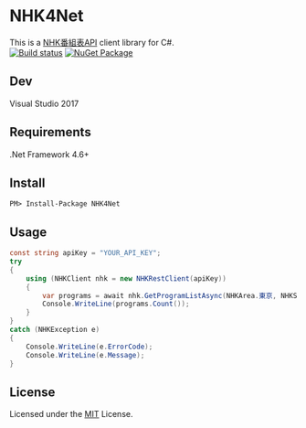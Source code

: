 # NHK4Net
This is a [NHK番組表API](http://api-portal.nhk.or.jp/) client library for C#.  
[![Build status](https://ci.appveyor.com/api/projects/status/66x3hux7575h1x8d?svg=true)](https://ci.appveyor.com/project/monmaru/nhk4net)  [![NuGet Package](https://img.shields.io/nuget/v/NHK4Net.svg)](https://www.nuget.org/packages/NHK4Net/)  

## Dev
Visual Studio 2017  

## Requirements
.Net Framework 4.6+

## Install
```
PM> Install-Package NHK4Net
```
## Usage
```csharp
const string apiKey = "YOUR_API_KEY";
try
{
    using (NHKClient nhk = new NHKRestClient(apiKey))
    {
        var programs = await nhk.GetProgramListAsync(NHKArea.東京, NHKService.総合1, DateTime.Today);
        Console.WriteLine(programs.Count());
    }
}
catch (NHKException e)
{
    Console.WriteLine(e.ErrorCode);
    Console.WriteLine(e.Message);
}
```

## License
Licensed under the [MIT](LICENSE) License.
